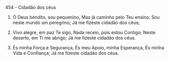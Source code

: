 454 - Cidadão dos céus

1. Ó Deus bendito, sou pequenino,
   Mas já caminho pelo Teu ensino;
   Sou neste mundo um peregrino;
   Já me fizeste cidadão dos céus;

2. Vivo alegre, em paz Te sigo,
   Nada receio, pois estou Contigo;
   Neste deserto, em Ti me abrigo;
   Já me fizeste cidadão dos céus.

3. És minha Força e Segurança,
   És meu Apoio, minha Esperança,
   És minha Vida e Confiança;
   Já me fizeste cidadão dos céus.

